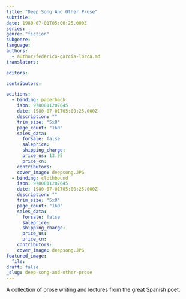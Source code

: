 ```yaml
---
title: "Deep Song And Other Prose"
subtitle:
date: 1980-07-01T05:00:25.000Z
series:
genre: "fiction"
subgenre:
language:
authors:
  - author/federico-garcia-lorca.md
translators:

editors:

contributors:

editions:
  - binding: paperback
    isbn: 9780811207645
    date: 1980-07-01T05:00:25.000Z
    description: ""
    trim_size: "5x8"
    page_count: "160"
    sales_data:
      forsale: false
      saleprice:
      shipping_charge:
      price_us: 13.95
      price_cn:
    contributors:
    cover_image: deepsong.JPG
  - binding: clothbound
    isbn: 9780811207645
    date: 1980-07-01T05:00:25.000Z
    description: ""
    trim_size: "5x8"
    page_count: "160"
    sales_data:
      forsale: false
      saleprice:
      shipping_charge:
      price_us:
      price_cn:
    contributors:
    cover_image: deepsong.JPG
featured_image:
  file:
draft: false
_slug: deep-song-and-other-prose
---
```


A collection of prose writing and lectures from the great Spanish poet.

